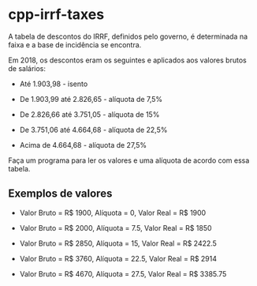 # cpp-irrf-taxes

A tabela de descontos do IRRF, definidos pelo governo, é determinada na faixa e a base de incidência se encontra. 

Em 2018, os descontos eram os seguintes e aplicados aos valores brutos de salários:

* Até 1.903,98 - isento

* De 1.903,99 até 2.826,65 - alíquota de 7,5%

* De 2.826,66 até 3.751,05 - alíquota de 15%

* De 3.751,06 até 4.664,68 - alíquota de 22,5%

* Acima de 4.664,68 - alíquota de 27,5%

Faça um programa para ler os valores e uma alíquota de acordo com essa tabela.

## Exemplos de valores

* Valor Bruto = R$ 1900, Alíquota = 0, Valor Real = R$ 1900

* Valor Bruto = R$ 2000, Alíquota = 7.5, Valor Real = R$ 1850

* Valor Bruto = R$ 2850, Alíquota = 15, Valor Real = R$ 2422.5

* Valor Bruto = R$ 3760, Alíquota = 22.5, Valor Real = R$ 2914

* Valor Bruto = R$ 4670, Alíquota = 27.5, Valor Real = R$ 3385.75

